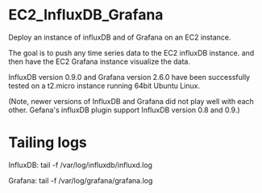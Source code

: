 # EC2_InfluxDB_Grafana
Deploy an instance of influxDB and of Grafana on an EC2 instance.

The goal is to push any time series data to the EC2 influxDB instance. and then have the EC2 Grafana instance visualize the data.

InfluxDB version 0.9.0 and Grafana version 2.6.0 have been successfully tested on a t2.micro instance running 64bit Ubuntu Linux.

(Note, newer versions of InfluxDB and Grafana did not play well with each other. Gefana's influxDB plugin support InfluxDB version 0.8 and 0.9.)

# Tailing logs
InfluxDB: tail -f  /var/log/influxdb/influxd.log

Grafana:  tail -f /var/log/grafana/grafana.log


